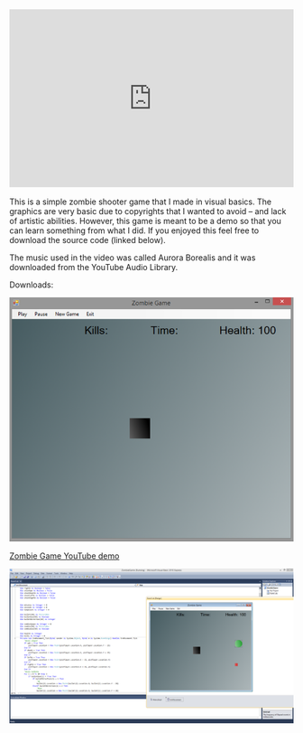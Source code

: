 <iframe width="100%" height="315" src="https://www.youtube.com/embed/KC9zrgMt1FA" frameborder="0" allow="autoplay; encrypted-media" allowfullscreen></iframe>

This is a simple zombie shooter game that I made in visual basics. The graphics
are very basic due to copyrights that I wanted to avoid – and lack of artistic
abilities. However, this game is meant to be a demo so that you can learn
something from what I did. If you enjoyed this feel free to download the source
code (linked below).

The music used in the video was called Aurora Borealis and it was downloaded
from the YouTube Audio Library.

Downloads:

![](media/d3f05acc1973ea938920407511c28bff.png)

[Zombie Game YouTube demo](https://jrtechs.net/download/ZombieGameYoutube/)

![](media/09d34d523359111041accf89c82fd6c2.png)
